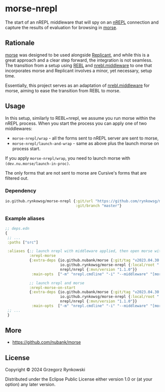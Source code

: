 # morse-nrepl

The start of an nREPL middleware that will spy on an [nREPL][gh-nrepl] connection
and capture the results of evaluation for browsing in [morse][gh-morse].

## Rationale

[morse][gh-morse] was designed to be used alongside [Replicant][gh-replicant], and while this is a great approach
and a clear step forward, the integration is not seamless.
The transition from a setup using [REBL][gh-rebl] and [nrebl.middleware][gh-nrebl.middleware] to one that incorporates morse and Replicant involves a minor, yet necessary, setup time.

Essentially, this project serves as an adaptation of [nrebl.middleware][gh-nrebl.middleware] for morse,
aiming to ease the transition from REBL to morse.

[gh-nrebl.middleware]: https://github.com/rynkowsg/nrebl.middleware
[gh-nrepl]: https://github.com/nrepl/nrepl
[gh-morse]: https://github.com/nubank/morse
[gh-rebl]: https://github.com/cognitect-labs/REBL-distro
[gh-replicant]: https://github.com/clojure/data.alpha.replicant-server

## Usage

In this setup, similarly to REBL+nrepl, we assume you run morse within the nREPL process.
When you start the process you can apply one of two middlewares:
- `morse-nrepl/wrap` - all the forms sent to nREPL server are sent to morse,
- `morse-nrepl/launch-and-wrap` - same as above plus the launch morse on process start.

If you apply `morse-nrepl/wrap`, you need to launch morse with `(dev.nu.morse/launch-in-proc)`.

The only forms that are not sent to morse are Cursive's forms that are filtered out.

### Dependency

```clojure
io.github.rynkowsg/morse-nrepl {:git/url "https://github.com/rynkowsg/morse-nrepl.git"
                                :git/branch "master"}
```

### Example aliases

```clojure
;; deps.edn
{
 ;; ...
 :paths ["src"]

 :aliases {;; launch nrepl with middleware applied, then open morse with `(dev.nu.morse/launch-in-proc)`.
           :nrepl-morse
           {:extra-deps {io.github.nubank/morse {:git/tag "v2023.04.30.01" :git/sha "d99b09c"}
                         io.github.rynkowsg/morse-nrepl {:local/root "."}
                         nrepl/nrepl {:mvn/version "1.1.0"}}
            :main-opts  ["-m" "nrepl.cmdline" "-i" "--middleware" "[morse-nrepl/wrap]"]}

           ;; launch nrepl and morse
           :nrepl-morse-on-start
           {:extra-deps {io.github.nubank/morse {:git/tag "v2023.04.30.01" :git/sha "d99b09c"}
                         io.github.rynkowsg/morse-nrepl {:local/root "."}
                         nrepl/nrepl {:mvn/version "1.1.0"}}
            :main-opts  ["-m" "nrepl.cmdline" "-i" "--middleware" "[morse-nrepl/launch-and-wrap]"]}}
 ;; ...
 }
```

## More

- https://github.com/nubank/morse

## License

Copyright © 2024 Grzegorz Rynkowski

Distributed under the Eclipse Public License either version 1.0 or (at your option) any later version.
